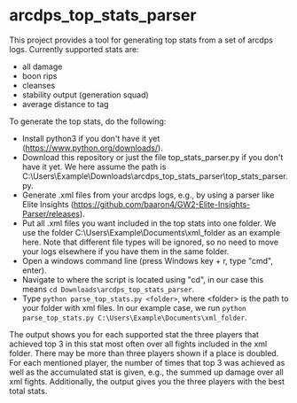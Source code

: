 # arcdps_top_stats_parser

This project provides a tool for generating top stats from a set of arcdps logs. Currently supported stats are: 
- all damage
- boon rips
- cleanses
- stability output (generation squad)
- average distance to tag

To generate the top stats, do the following:
- Install python3 if you don't have it yet (https://www.python.org/downloads/).
- Download this repository or just the file top_stats_parser.py if you don't have it yet. We here assume the path is C:\Users\Example\Downloads\arcdps_top_stats_parser\top_stats_parser.py.
- Generate .xml files from your arcdps logs, e.g., by using a parser like Elite Insights (https://github.com/baaron4/GW2-Elite-Insights-Parser/releases). 
- Put all .xml files you want included in the top stats into one folder. We use the folder C:\Users\Example\Documents\xml_folder as an example here. Note that different file types will be ignored, so no need to move your logs elsewhere if you have them in the same folder.
- Open a windows command line (press Windows key + r, type "cmd", enter).
- Navigate to where the script is located using "cd", in our case this means ```cd Downloads\arcdps_top_stats_parser```.
- Type ```python parse_top_stats.py <folder>```, where \<folder> is the path to your folder with xml files. In our example case, we run ```python parse_top_stats.py C:\Users\Example\Documents\xml_folder```.

The output shows you for each supported stat the three players that achieved top 3 in this stat most often over all fights included in the xml folder. There may be more than three players shown if a place is doubled. For each mentioned player, the number of times that top 3 was achieved as well as the accumulated stat is given, e.g., the summed up damage over all xml fights.
  Additionally, the output gives you the three players with the best total stats.
